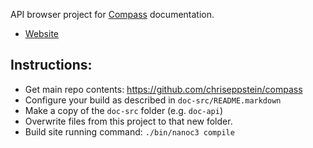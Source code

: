 API browser project for [Compass](http://compass-style.org/) documentation.

- [Website](http://compass.aether.ru/)

## Instructions:

  - Get main repo contents: https://github.com/chriseppstein/compass
  - Configure your build as described in `doc-src/README.markdown`
  - Make a copy of the `doc-src` folder (e.g. `doc-api`)
  - Overwrite files from this project to that new folder.
  - Build site running command: `./bin/nanoc3 compile`

